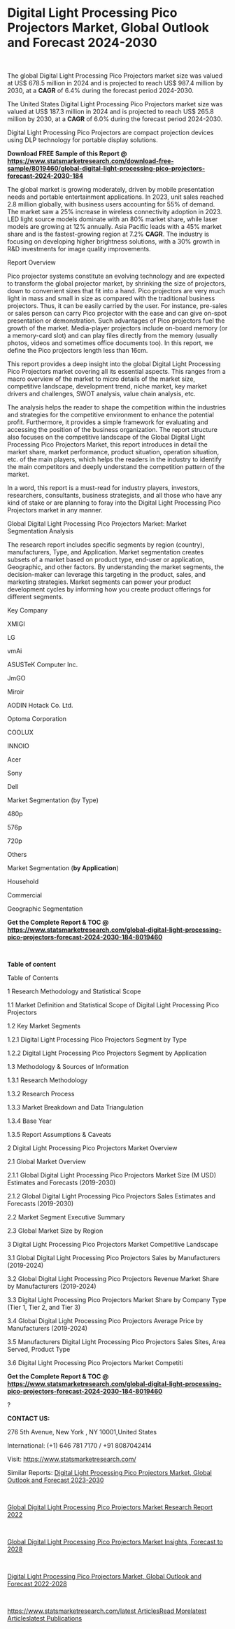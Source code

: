 <h1>Digital Light Processing Pico Projectors Market, Global Outlook and Forecast 2024-2030</h1><br/><p>The global Digital Light Processing Pico Projectors market size was valued at US$ 678.5 million in 2024 and is projected to reach US$ 987.4 million by 2030, at a <strong>CAGR</strong> of 6.4% during the forecast period 2024-2030.</p>
 
 
 
 <p>The United States Digital Light Processing Pico Projectors market size was valued at US$ 187.3 million in 2024 and is projected to reach US$ 265.8 million by 2030, at a <strong>CAGR</strong> of 6.0% during the forecast period 2024-2030.</p>
 
 
 
 <p>Digital Light Processing Pico Projectors are compact projection devices using DLP technology for portable display solutions.</p>
 
 
 
 <p><strong>Download FREE Sample of this Report @ <a href="https://www.statsmarketresearch.com/download-free-sample/8019460/global-digital-light-processing-pico-projectors-forecast-2024-2030-184">https://www.statsmarketresearch.com/download-free-sample/8019460/global-digital-light-processing-pico-projectors-forecast-2024-2030-184</a></strong></p>
 
 
 
 <p>The global market is growing moderately, driven by mobile presentation needs and portable entertainment applications. In 2023, unit sales reached 2.8 million globally, with business users accounting for 55% of demand. The market saw a 25% increase in wireless connectivity adoption in 2023. LED light source models dominate with an 80% market share, while laser models are growing at 12% annually. Asia Pacific leads with a 45% market share and is the fastest-growing region at 7.2% <strong>CAGR</strong>. The industry is focusing on developing higher brightness solutions, with a 30% growth in R&D investments for image quality improvements.</p>
 
 
 
 <p>Report Overview</p>
 
 
 
 <p>Pico projector systems constitute an evolving technology and are expected to transform the global projector market, by shrinking the size of projectors, down to convenient sizes that fit into a hand. Pico projectors are very much light in mass and small in size as compared with the traditional business projectors. Thus, it can be easily carried by the user. For instance, pre-sales or sales person can carry Pico projector with the ease and can give on-spot presentation or demonstration. Such advantages of Pico projectors fuel the growth of the market. Media-player projectors include on-board memory (or a memory-card slot) and can play files directly from the memory (usually photos, videos and sometimes office documents too). In this report, we define the Pico projectors length less than 16cm.</p>
 
 
 
 <p>This report provides a deep insight into the global Digital Light Processing Pico Projectors market covering all its essential aspects. This ranges from a macro overview of the market to micro details of the market size, competitive landscape, development trend, niche market, key market drivers and challenges, SWOT analysis, value chain analysis, etc.</p>
 
 
 
 <p>The analysis helps the reader to shape the competition within the industries and strategies for the competitive environment to enhance the potential profit. Furthermore, it provides a simple framework for evaluating and accessing the position of the business organization. The report structure also focuses on the competitive landscape of the Global Digital Light Processing Pico Projectors Market, this report introduces in detail the market share, market performance, product situation, operation situation, etc. of the main players, which helps the readers in the industry to identify the main competitors and deeply understand the competition pattern of the market.</p>
 
 
 
 <p>In a word, this report is a must-read for industry players, investors, researchers, consultants, business strategists, and all those who have any kind of stake or are planning to foray into the Digital Light Processing Pico Projectors market in any manner.</p>
 
 
 
 <p>Global Digital Light Processing Pico Projectors Market: Market Segmentation Analysis</p>
 
 
 
 <p>The research report includes specific segments by region (country), manufacturers, Type, and Application. Market segmentation creates subsets of a market based on product type, end-user or application, Geographic, and other factors. By understanding the market segments, the decision-maker can leverage this targeting in the product, sales, and marketing strategies. Market segments can power your product development cycles by informing how you create product offerings for different segments.</p>
 
 
 
 <p>Key Company</p>
 
 
 
 <p>XMIGI</p>
 
 
 
 <p>LG</p>
 
 
 
 <p>vmAi</p>
 
 
 
 <p>ASUSTeK Computer Inc.</p>
 
 
 
 <p>JmGO</p>
 
 
 
 <p>Miroir</p>
 
 
 
 <p>AODIN Hotack Co. Ltd.</p>
 
 
 
 <p>Optoma Corporation</p>
 
 
 
 <p>COOLUX</p>
 
 
 
 <p>INNOIO</p>
 
 
 
 <p>Acer</p>
 
 
 
 <p>Sony</p>
 
 
 
 <p>Dell</p>
 
 
 
 <p>Market Segmentation (by Type)</p>
 
 
 
 <p>480p</p>
 
 
 
 <p>576p</p>
 
 
 
 <p>720p</p>
 
 
 
 <p>Others</p>
 
 
 
 <p>Market Segmentation (<strong>by Application</strong>)</p>
 
 
 
 <p>Household</p>
 
 
 
 <p>Commercial</p>
 
 
 
 <p>Geographic Segmentation</p>
 
 
 
 <div><b>Get the Complete Report & TOC @ <a href="https://www.statsmarketresearch.com/global-digital-light-processing-pico-projectors-forecast-2024-2030-184-8019460">https://www.statsmarketresearch.com/global-digital-light-processing-pico-projectors-forecast-2024-2030-184-8019460</a></b></div>
 
 
 
 <p><br />
 
 <b>Table of content</b></p>
 
 
 
 <p>Table of Contents<br />
 
 1 Research Methodology and Statistical Scope<br />
 
 1.1 Market Definition and Statistical Scope of Digital Light Processing Pico Projectors<br />
 
 1.2 Key Market Segments<br />
 
 1.2.1 Digital Light Processing Pico Projectors Segment by Type<br />
 
 1.2.2 Digital Light Processing Pico Projectors Segment by Application<br />
 
 1.3 Methodology & Sources of Information<br />
 
 1.3.1 Research Methodology<br />
 
 1.3.2 Research Process<br />
 
 1.3.3 Market Breakdown and Data Triangulation<br />
 
 1.3.4 Base Year<br />
 
 1.3.5 Report Assumptions & Caveats<br />
 
 2 Digital Light Processing Pico Projectors Market Overview<br />
 
 2.1 Global Market Overview<br />
 
 2.1.1 Global Digital Light Processing Pico Projectors Market Size (M USD) Estimates and Forecasts (2019-2030)<br />
 
 2.1.2 Global Digital Light Processing Pico Projectors Sales Estimates and Forecasts (2019-2030)<br />
 
 2.2 Market Segment Executive Summary<br />
 
 2.3 Global Market Size by Region<br />
 
 3 Digital Light Processing Pico Projectors Market Competitive Landscape<br />
 
 3.1 Global Digital Light Processing Pico Projectors Sales by Manufacturers (2019-2024)<br />
 
 3.2 Global Digital Light Processing Pico Projectors Revenue Market Share by Manufacturers (2019-2024)<br />
 
 3.3 Digital Light Processing Pico Projectors Market Share by Company Type (Tier 1, Tier 2, and Tier 3)<br />
 
 3.4 Global Digital Light Processing Pico Projectors Average Price by Manufacturers (2019-2024)<br />
 
 3.5 Manufacturers Digital Light Processing Pico Projectors Sales Sites, Area Served, Product Type<br />
 
 3.6 Digital Light Processing Pico Projectors Market Competiti</p>
 
 
 
 <div><b>Get the Complete Report & TOC @ <a href="https://www.statsmarketresearch.com/global-digital-light-processing-pico-projectors-forecast-2024-2030-184-8019460">https://www.statsmarketresearch.com/global-digital-light-processing-pico-projectors-forecast-2024-2030-184-8019460</a></b></div>
 
 
 
 <p>? </p>
 
 
 
 <p><b>CONTACT US:</b><br />
 
 276 5th Avenue, New York , NY 10001,United States<br />
 
 International: (+1) 646 781 7170 / +91 8087042414<br />
 
 Visit: <a href="https://www.statsmarketresearch.com/">https://www.statsmarketresearch.com/</a><br />
 
 Similar Reports: <a href="https://www.statsmarketresearch.com/global-digital-light-processing-pico-projectors-forecast-2024-2030-184-8019460">Digital Light Processing Pico Projectors Market, Global Outlook and Forecast 2023-2030</a><br />
 
 <br />
 
 <a href="https://www.statsmarketresearch.com/global-digital-light-processing-pico-projectors-forecast-2024-2030-184-8019460">Global Digital Light Processing Pico Projectors Market Research Report 2022</a><br />
 
 <br />
 
 <a href="https://www.statsmarketresearch.com/global-digital-light-processing-pico-projectors-forecast-2024-2030-184-8019460">Global Digital Light Processing Pico Projectors Market Insights, Forecast to 2028</a><br />
 
 <br />
 
 <a href="https://www.statsmarketresearch.com/global-digital-light-processing-pico-projectors-forecast-2024-2030-184-8019460">Digital Light Processing Pico Projectors Market, Global Outlook and Forecast 2022-2028</a><br />
 
 <br />
 
 <a href="https://gyeongbokgung.com">https://www.statsmarketresearch.com/</a><a href="https://hallyeomaritime.com">latest Articles</a><a href="https://jingwansa.com">Read More</a><a href="https://nguoiviet.jp/">latest Articles</a><a href="https://www.intelmarketresearch.com/">latest Publications</a></p>